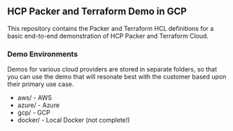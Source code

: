 ## HCP Packer and Terraform Demo in GCP

This repository contains the Packer and Terraform HCL definitions for a basic end-to-end demonstration of HCP Packer and Terraform Cloud.

### Demo Environments

Demos for various cloud providers are stored in separate folders, so that you can use the demo that will resonate best with the customer based upon their primary use case.

- aws/ - AWS
- azure/ - Azure
- gcp/ - GCP
- docker/ - Local Docker (not complete!)

